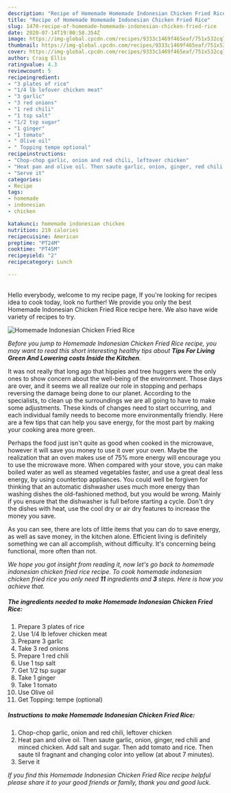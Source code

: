 ```yaml
---
description: "Recipe of Homemade Homemade Indonesian Chicken Fried Rice"
title: "Recipe of Homemade Homemade Indonesian Chicken Fried Rice"
slug: 1470-recipe-of-homemade-homemade-indonesian-chicken-fried-rice
date: 2020-07-14T19:00:58.354Z
image: https://img-global.cpcdn.com/recipes/9333c1469f465eaf/751x532cq70/homemade-indonesian-chicken-fried-rice-recipe-main-photo.jpg
thumbnail: https://img-global.cpcdn.com/recipes/9333c1469f465eaf/751x532cq70/homemade-indonesian-chicken-fried-rice-recipe-main-photo.jpg
cover: https://img-global.cpcdn.com/recipes/9333c1469f465eaf/751x532cq70/homemade-indonesian-chicken-fried-rice-recipe-main-photo.jpg
author: Craig Ellis
ratingvalue: 4.3
reviewcount: 5
recipeingredient:
- "3 plates of rice"
- "1/4 lb lefover chicken meat"
- "3 garlic"
- "3 red onions"
- "1 red chili"
- "1 tsp salt"
- "1/2 tsp sugar"
- "1 ginger"
- "1 tomato"
- " Olive oil"
- " Topping tempe optional"
recipeinstructions:
- "Chop-chop garlic, onion and red chili, leftover chicken"
- "Heat pan and olive oil. Then saute garlic, onion, ginger, red chili and minced chicken. Add salt and sugar. Then add tomato and rice. Then saute til fragnant and changing color into yellow (at about 7 minutes)."
- "Serve it"
categories:
- Recipe
tags:
- homemade
- indonesian
- chicken

katakunci: homemade indonesian chicken 
nutrition: 219 calories
recipecuisine: American
preptime: "PT24M"
cooktime: "PT45M"
recipeyield: "2"
recipecategory: Lunch

---
```

<br>
Hello everybody, welcome to my recipe page, If you're looking for recipes idea to cook today, look no further! We provide you only the best Homemade Indonesian Chicken Fried Rice recipe here. We also have wide variety of recipes to try.
<br>


![Homemade Indonesian Chicken Fried Rice](https://img-global.cpcdn.com/recipes/9333c1469f465eaf/751x532cq70/homemade-indonesian-chicken-fried-rice-recipe-main-photo.jpg)

<i>Before you jump to Homemade Indonesian Chicken Fried Rice recipe, you may want to read this short interesting healthy tips about 
<strong>Tips For Living Green And Lowering costs Inside the Kitchen</strong>.</i>
</br>

It was not really that long ago that hippies and tree huggers were the only ones to show concern about the well-being of the environment. Those days are over, and it seems we all realize our role in stopping and perhaps reversing the damage being done to our planet. According to the specialists, to clean up the surroundings we are all going to have to make some adjustments. These kinds of changes need to start occurring, and each individual family needs to become more environmentally friendly. Here are a few tips that can help you save energy, for the most part by making your cooking area more green.

Perhaps the food just isn't quite as good when cooked in the microwave, however it will save you money to use it over your oven. Maybe the realization that an oven makes use of 75% more energy will encourage you to use the microwave more. When compared with your stove, you can make boiled water as well as steamed vegetables faster, and use a great deal less energy, by using countertop appliances. You could well be forgiven for thinking that an automatic dishwasher uses much more energy than washing dishes the old-fashioned method, but you would be wrong. Mainly if you ensure that the dishwasher is full before starting a cycle. Don't dry the dishes with heat, use the cool dry or air dry features to increase the money you save.

As you can see, there are lots of little items that you can do to save energy, as well as save money, in the kitchen alone. Efficient living is definitely something we can all accomplish, without difficulty. It's concerning being functional, more often than not.


<i>We hope you got insight from reading it, now let's go back to homemade indonesian chicken fried rice recipe. To cook homemade indonesian chicken fried rice you only need <strong>11</strong> ingredients and <strong>3</strong> steps. Here is how you achieve that.
</i>

##### The ingredients needed to make Homemade Indonesian Chicken Fried Rice:

1. Prepare 3 plates of rice
1. Use 1/4 lb lefover chicken meat
1. Prepare 3 garlic
1. Take 3 red onions
1. Prepare 1 red chili
1. Use 1 tsp salt
1. Get 1/2 tsp sugar
1. Take 1 ginger
1. Take 1 tomato
1. Use  Olive oil
1. Get  Topping: tempe (optional)


##### Instructions to make Homemade Indonesian Chicken Fried Rice:

1. Chop-chop garlic, onion and red chili, leftover chicken
1. Heat pan and olive oil. Then saute garlic, onion, ginger, red chili and minced chicken. Add salt and sugar. Then add tomato and rice. Then saute til fragnant and changing color into yellow (at about 7 minutes).
1. Serve it


<i>If you find this Homemade Indonesian Chicken Fried Rice recipe helpful please share it to your good friends or family, thank you and good luck.</i>
